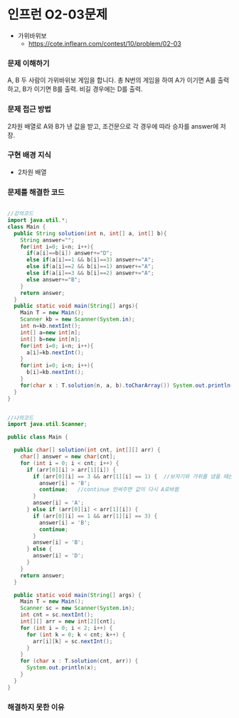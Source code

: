 # 인프런 O2-03문제
- 가위바위보
    - https://cote.inflearn.com/contest/10/problem/02-03

### 문제 이해하기

A, B 두 사람이 가위바위보 게임을 합니다. 총 N번의 게임을 하여 A가 이기면 A를 출력하고, B가 이기면 B를 출력. 비길 경우에는 D를 출력.

### 문제 접근 방법

2차원 배열로 A와 B가 낸 값을 받고, 조건문으로 각 경우에 따라 승자를 answer에 저장.


### 구현 배경 지식

- 2차원 배열

### 문제를 해결한 코드
```java

//강의코드
import java.util.*;
class Main {
  public String solution(int n, int[] a, int[] b){
    String answer="";
    for(int i=0; i<n; i++){
      if(a[i]==b[i]) answer+="D";
      else if(a[i]==1 && b[i]==3) answer+="A";
      else if(a[i]==2 && b[i]==1) answer+="A";
      else if(a[i]==3 && b[i]==2) answer+="A";
      else answer+="B";
    }
    return answer;
  }
  public static void main(String[] args){
    Main T = new Main();
    Scanner kb = new Scanner(System.in);
    int n=kb.nextInt();
    int[] a=new int[n];
    int[] b=new int[n];
    for(int i=0; i<n; i++){
      a[i]=kb.nextInt();
    }
    for(int i=0; i<n; i++){
      b[i]=kb.nextInt();
    }
    for(char x : T.solution(n, a, b).toCharArray()) System.out.println(x);
  }
}


//나의코드
import java.util.Scanner;

public class Main {

  public char[] solution(int cnt, int[][] arr) {
    char[] answer = new char[cnt];
    for (int i = 0; i < cnt; i++) {
      if (arr[0][i] > arr[1][i]) {
        if (arr[0][i] == 3 && arr[1][i] == 1) {  //보자기와 가위를 냈을 때는 대소관계가 반대이므로 주의
          answer[i] = 'B';
          continue;   //continue 안써주면 값이 다시 A로바뀜
        }
        answer[i] = 'A';
      } else if (arr[0][i] < arr[1][i]) {
        if (arr[0][i] == 1 && arr[1][i] == 3) {
          answer[i] = 'B';
          continue;
        }
        answer[i] = 'B';
      } else {
        answer[i] = 'D';
      }
    }
    return answer;
  }

  public static void main(String[] args) {
    Main T = new Main();
    Scanner sc = new Scanner(System.in);
    int cnt = sc.nextInt();
    int[][] arr = new int[2][cnt];
    for (int i = 0; i < 2; i++) {
      for (int k = 0; k < cnt; k++) {
        arr[i][k] = sc.nextInt();
      }
    }
    for (char x : T.solution(cnt, arr)) {
      System.out.println(x);
    }
  }
}

```

### 해결하지 못한 이유
